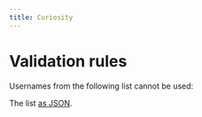 ```yaml
---
title: Curiosity
---
```



# Validation rules

Usernames from the following list cannot be used:

<!--# include virtual="/partials/username-blocklist" -->

The list [as JSON](/partials/username-blocklist.json).
